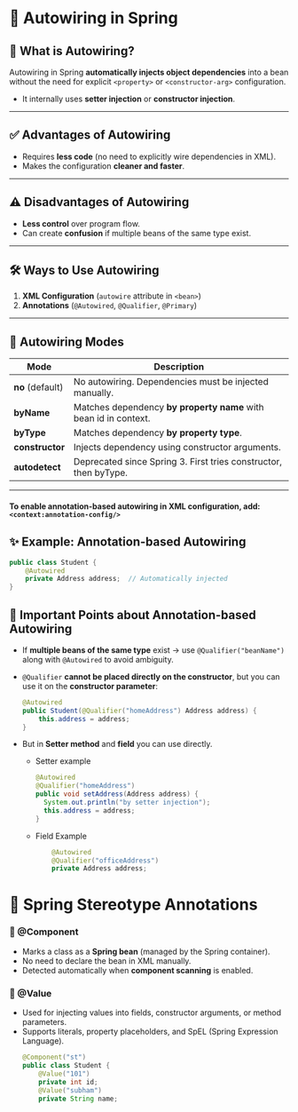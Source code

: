 # 🌱 Autowiring in Spring

## 🔹 What is Autowiring?

Autowiring in Spring **automatically injects object dependencies** into a bean without the need for explicit
`<property>` or `<constructor-arg>` configuration.

- It internally uses **setter injection** or **constructor injection**.

---

## ✅ Advantages of Autowiring

- Requires **less code** (no need to explicitly wire dependencies in XML).
- Makes the configuration **cleaner and faster**.

---

## ⚠️ Disadvantages of Autowiring

- **Less control** over program flow.
- Can create **confusion** if multiple beans of the same type exist.

---

## 🛠️ Ways to Use Autowiring

1. **XML Configuration** (`autowire` attribute in `<bean>`)
2. **Annotations** (`@Autowired`, `@Qualifier`, `@Primary`)

---

## 🔄 Autowiring Modes

| Mode             | Description                                                      |
|------------------|------------------------------------------------------------------|
| **no** (default) | No autowiring. Dependencies must be injected manually.           |
| **byName**       | Matches dependency **by property name** with bean id in context. |
| **byType**       | Matches dependency **by property type**.                         |
| **constructor**  | Injects dependency using constructor arguments.                  |
| **autodetect**   | Deprecated since Spring 3. First tries constructor, then byType. |

---
#### To enable annotation-based autowiring in XML configuration, add:`<context:annotation-config/>`
## ✨ Example: Annotation-based Autowiring

```java
public class Student {
    @Autowired
    private Address address;  // Automatically injected
}
```

## 🔑 Important Points about Annotation-based Autowiring

- If **multiple beans of the same type** exist → use `@Qualifier("beanName")` along with `@Autowired` to avoid
  ambiguity.
- `@Qualifier` **cannot be placed directly on the constructor**, but you can use it on the **constructor parameter**:

  ```java
  @Autowired
  public Student(@Qualifier("homeAddress") Address address) {
      this.address = address;
  } 
- But in **Setter method** and **field** you can use directly.
  - Setter example
      ```java
    @Autowired
    @Qualifier("homeAddress")
    public void setAddress(Address address) {
        System.out.println("by setter injection");
        this.address = address;
    } 
  - Field Example
    ```java
        @Autowired
        @Qualifier("officeAddress")
        private Address address;

# 🌱 Spring Stereotype Annotations

### 🔹 @Component
- Marks a class as a **Spring bean** (managed by the Spring container).
- No need to declare the bean in XML manually.
- Detected automatically when **component scanning** is enabled.
### 🔹 @Value
- Used for injecting values into fields, constructor arguments, or method parameters.
- Supports literals, property placeholders, and SpEL (Spring Expression Language).
    ```java
    @Component("st")
    public class Student {
        @Value("101")
        private int id;
        @Value("subham")
        private String name;

